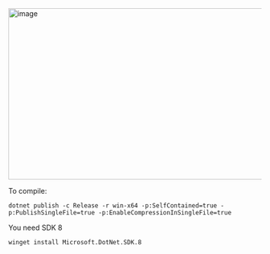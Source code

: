 

<img width="638" height="341" alt="image" src="https://github.com/user-attachments/assets/1faa2a5e-11ec-490d-bee3-bfe224e0f74a" />


To compile:
```
dotnet publish -c Release -r win-x64 -p:SelfContained=true -p:PublishSingleFile=true -p:EnableCompressionInSingleFile=true
```



You need SDK 8
```
winget install Microsoft.DotNet.SDK.8
```
